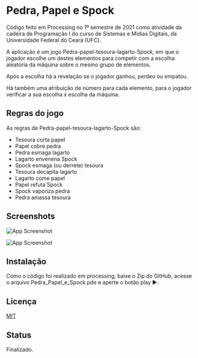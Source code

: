 
# Pedra, Papel e Spock

Código feito em Processing no 1º semestre de 2021 como atividade da cadeira de Programação I do curso de Sistemas e Mídias Digitais, da Universidade Federal do Ceará (UFC).

A aplicação é um jogo Pedra-papel-tesoura-lagarto-Spock, em que o jogador escolhe um destes elementos para competir com a escolha aleatória da máquina sobre o mesmo grupo de elementos. 

Após a escolha há a revelação se o jogador ganhou, perdeu ou empatou.

Há também uma atribuição de número para cada elemento, para o jogador verificar a sua escolha x escolha da máquina.





## Regras do jogo

As regras de Pedra-papel-tesoura-lagarto-Spock são:

- Tesoura corta papel
- Papel cobre pedra
- Pedra esmaga lagarto
- Lagarto envenena Spock
- Spock esmaga (ou derrete) tesoura
- Tesoura decapita lagarto
- Lagarto come papel
- Papel refuta Spock
- Spock vaporiza pedra
- Pedra amassa tesoura
## Screenshots

![App Screenshot](https://i.postimg.cc/qRRwvmk1/imagem-2022-07-19-181857584.png) 

![App Screenshot](https://i.postimg.cc/FKPqpkzn/imagem-2022-07-19-181951873.png)


## Instalação

Como o código foi realizado em processing, baixe o Zip do GitHub, acesse o arquivo
Pedra_Papel_e_Spock.pde e aperte o botão play ▶.

    
## Licença

[MIT](https://choosealicense.com/licenses/mit/)


## Status
Finalizado.
